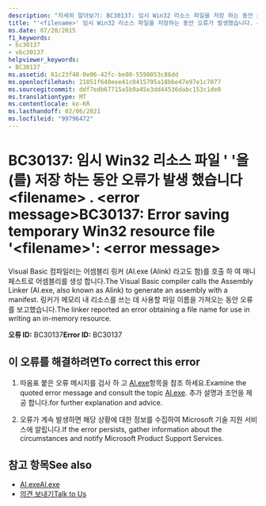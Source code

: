```yaml
---
description: "자세히 알아보기: BC30137: 임시 Win32 리소스 파일을 저장 하는 동안 오류가 발생 했습니다 <filename> . ' ': <error message>"
title: "'<filename>' 임시 Win32 리소스 파일을 저장하는 동안 오류가 발생했습니다. <error message>"
ms.date: 07/20/2015
f1_keywords:
- bc30137
- vbc30137
helpviewer_keywords:
- BC30137
ms.assetid: 61c23f48-0e06-42fc-be00-5598053c86dd
ms.openlocfilehash: 21051f648eee41c0415795a18bbe47e97e1c7077
ms.sourcegitcommit: ddf7edb67715a5b9a45e3dd44536dabc153c1de0
ms.translationtype: MT
ms.contentlocale: ko-KR
ms.lasthandoff: 02/06/2021
ms.locfileid: "99796472"
---
```

# <a name="bc30137-error-saving-temporary-win32-resource-file-filename-error-message"></a><span data-ttu-id="18c3e-103">BC30137: 임시 Win32 리소스 파일 ' '을 (를) 저장 하는 동안 오류가 발생 했습니다 \<filename> . \<error message></span><span class="sxs-lookup"><span data-stu-id="18c3e-103">BC30137: Error saving temporary Win32 resource file '\<filename>': \<error message></span></span>

<span data-ttu-id="18c3e-104">Visual Basic 컴파일러는 어셈블리 링커 (Al.exe (Alink) 라고도 함)를 호출 하 여 매니페스트로 어셈블리를 생성 합니다.</span><span class="sxs-lookup"><span data-stu-id="18c3e-104">The Visual Basic compiler calls the Assembly Linker (Al.exe, also known as Alink) to generate an assembly with a manifest.</span></span> <span data-ttu-id="18c3e-105">링커가 메모리 내 리소스를 쓰는 데 사용할 파일 이름을 가져오는 동안 오류를 보고했습니다.</span><span class="sxs-lookup"><span data-stu-id="18c3e-105">The linker reported an error obtaining a file name for use in writing an in-memory resource.</span></span>

 <span data-ttu-id="18c3e-106">**오류 ID:** BC30137</span><span class="sxs-lookup"><span data-stu-id="18c3e-106">**Error ID:** BC30137</span></span>

## <a name="to-correct-this-error"></a><span data-ttu-id="18c3e-107">이 오류를 해결하려면</span><span class="sxs-lookup"><span data-stu-id="18c3e-107">To correct this error</span></span>

1. <span data-ttu-id="18c3e-108">따옴표 붙은 오류 메시지를 검사 하 고 [Al.exe](../../../framework/tools/al-exe-assembly-linker.md)항목을 참조 하세요.</span><span class="sxs-lookup"><span data-stu-id="18c3e-108">Examine the quoted error message and consult the topic [Al.exe](../../../framework/tools/al-exe-assembly-linker.md).</span></span> <span data-ttu-id="18c3e-109">추가 설명과 조언을 제공 합니다.</span><span class="sxs-lookup"><span data-stu-id="18c3e-109">for further explanation and advice.</span></span>

2. <span data-ttu-id="18c3e-110">오류가 계속 발생하면 해당 상황에 대한 정보를 수집하여 Microsoft 기술 지원 서비스에 알립니다.</span><span class="sxs-lookup"><span data-stu-id="18c3e-110">If the error persists, gather information about the circumstances and notify Microsoft Product Support Services.</span></span>

## <a name="see-also"></a><span data-ttu-id="18c3e-111">참고 항목</span><span class="sxs-lookup"><span data-stu-id="18c3e-111">See also</span></span>

- [<span data-ttu-id="18c3e-112">Al.exe</span><span class="sxs-lookup"><span data-stu-id="18c3e-112">Al.exe</span></span>](../../../framework/tools/al-exe-assembly-linker.md)
- [<span data-ttu-id="18c3e-113">의견 보내기</span><span class="sxs-lookup"><span data-stu-id="18c3e-113">Talk to Us</span></span>](/visualstudio/ide/feedback-options)
